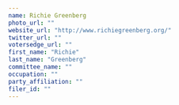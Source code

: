 ```yaml
---
name: Richie Greenberg
photo_url: ""
website_url: "http://www.richiegreenberg.org/"
twitter_url: ""
votersedge_url: ""
first_name: "Richie"
last_name: "Greenberg"
committee_name: ""
occupation: ""
party_affiliation: ""
filer_id: ""
---
```

